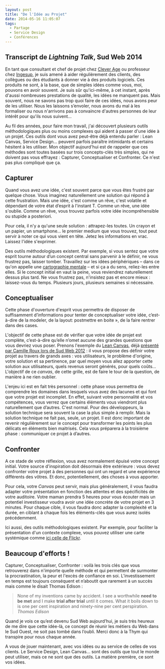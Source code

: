 ```yaml
---
layout: post
title: "De l'Idée au Projet"
date: 2014-05-16 11:05:07
tags:
  - Partage
  - Service Design
  - Conférences
---
```


## Transcript de <em lang="en">Lightning Talk</em>, Sud&nbsp;Web&nbsp;2014

En tant que consultant et chef de projet chez [Clever Age](http://www.clever-age.com/fr/ "Clever Garden, Clever Age, Clever Presence - 100% digital") ou professeur chez [Ingesup](http://www.ingesup.com/ "Ecole supérieure d"), je suis amené à aider régulièrement des clients, des collègues ou des étudiants à donner vie à des produits logiciels. Ces produits ne sont, à la base, que de simples idées comme vous, moi, pouvons en avoir souvent. Je suis sûr qu'ici-même, à cet instant, après d'aussi nombreuses prestations de qualité, les idées ne manquent pas. Mais souvent, nous ne savons pas trop quoi faire de ces idées, nous avons peur de les utiliser. Nous les laissons s’envoler, nous avons du mal à les formaliser ou nous n'arrivons pas à convaincre d'autres personnes de leur intérêt pour qu'ils nous suivent…

<!-- more -->

Au fil des années, pour faire mon travail, j'ai découvert plusieurs outils méthodologiques plus ou moins complexes qui aident à passer d'une idée à un projet. Ces outils dont vous avez peut-être déjà entendu parler&nbsp;: Lean Canvas, Service Design… peuvent parfois paraître intimidants et certains hésitent à les utiliser. Mon objectif aujourd'hui est de rappeler que ces méthodes sont toutes basées sur trois concepts-clés très simples, qui ne doivent pas vous effrayez&nbsp;: Capturer, Conceptualiser et Confronter. Ce n'est pas plus compliqué que ça.

## Capturer

Quand vous avez une idée, c'est souvent parce que vous êtes frustré par quelque chose. Vous imaginez naturellement une solution qui répond à cette frustration. Mais une idée, c'est comme un rêve, c'est volatile et dépendant de votre état d’esprit à l'instant T. Comme un rêve, une idée s'oublie. Comme un rêve, vous trouvez parfois votre idée incompréhensible ou stupide a posteriori.

Pour cela, il n'y a qu'une seule solution&nbsp;: attrapez-les toutes. Un crayon et un papier, un smartphone… le premier medium que vous trouvez, tout peut servir à noter ce qui vous vient en tête. Jetez les informations en vrac. Laissez l'idée s'exprimer.

Des outils méthodologiques existent. Par exemple, si vous sentez que votre esprit tourne autour d’un concept central sans parvenir à le définir, ne vous frustrez pas, laisser tomber. Travaillez sur les idées périphériques – dans ce qu'on appelle une [cartographie mentale](http://fr.wikipedia.org/wiki/Carte_heuristique "Carte Heuristique, Carte Mentale &quot;, Wikipedia") – et si ça a du sens, reliez-les entre elles. Si le concept initial en vaut la peine, vous reviendrez naturellement dessus plus tard. Ne vous frustrez pas, n'insistez pas et encore mieux&nbsp;: laissez-vous du temps. Plusieurs jours, plusieurs semaines si nécessaire.

## Conceptualiser

Cette phase d'ouverture d'esprit vous permettra de disposer de suffisamment d’informations pour tenter de conceptualiser votre idée, c’est-à-dire de la modeler, de la layout: postmettre en boite&nbsp;», de la faire rentrer dans des cases.

L'objectif de cette phase est de vérifier que votre idée de projet est complète, c’est-à-dire qu’elle n’omet aucune des grandes questions que vous devriez vous poser. Prenons l'exemple du [Lean Canvas](http://leanstack.com/ "Business Model Canvas Optimized for Lean Startup &quot;, Lean Canvas"), déjà [présenté par Camille Roux lors de Sud Web 2012](http://vimeo.com/53160076 "&quot;Testez votre idée en quelques heures&quot;, Camille Roux &quot;, Sud Web 2012")&nbsp;: il vous propose des définir votre projet au travers de grands axes&nbsp;: vos utilisateurs, le problème d'origine, votre solution et sa pertinence, par quel moyen vous allez apporter cette solution aux utilisateurs, quels revenus seront générés, pour quels coûts… L'objectif de ce _canvas_, de cette grille, est de faire le tour de la question, de manière à ne rien oublier.

L'enjeu ici est en fait très personnel&nbsp;: cette phase vous permettra de comprendre les domaines dans lesquels vous avez des lacunes et qui font que votre projet est incomplet. En effet, suivant votre personnalité et vos compétences, vous verrez que certains éléments vous viendront plus naturellement que d’autres. C'est normal. Pour des développeurs, la solution technique sera souvent la case la plus simple à remplir. Mais la solution technique ne fait pas, seule, un projet. Il est donc important de revenir régulièrement sur le concept pour transformer les points les plus délicats en éléments bien maitrisés. Cela vous préparera à la troisième phase&nbsp;: communiquer ce projet à d’autres.

## Confronter

A ce stade de votre réflexion, vous avez normalement épuisé votre concept initial. Votre source d'inspiration doit désormais être extérieure&nbsp;: vous devez confronter votre projet à des personnes qui ont un regard et une expérience différents des vôtres. Et donc, potentiellement, des choses à vous apporter.

Pour cela, votre _Canvas_ peut servir, mais plus généralement, il vous faudra adapter votre présentation en fonction des attentes et des spécificités de votre auditoire. Votre maman prendra 5 heures pour vous écouter mais un potentiel investisseur voudra avoir une idée concrète de votre projet en 3 minutes. Pour chaque cible, il vous faudra donc adapter la complexité et la durée, en ciblant à chaque fois les éléments-clés que vous aurez isolés précédemment.

Ici aussi, des outils méthodologiques existent. Par exemple, pour faciliter la présentation d'un contexte complexe, vous pouvez utiliser une carte systémique comme [ici celle de Flickr](http://www.servicedesigntools.org/tools/28 "Carte Systémique de Flickr sur ServiceDesignTools.org").

## Beaucoup d'efforts&nbsp;!

Capturer, Conceptualiser, Confronter&nbsp;: voilà les trois clés que vous retrouverez dans n'importe quelle méthode et qui permettent de surmonter la procrastination, la peur et l'excès de confiance en soi. L’investissement en temps est toujours conséquent et n’aboutit que rarement à un succès mais comme le disait Thomas Edison&nbsp;:

> None of my inventions came by accident. I see a worthwhile **need to be met** and I make **trial after trial** until it comes. What it boils down to is one per cent inspiration and ninety-nine per cent perspiration.
> <cite>Thomas Edison</cite>

Quand je vois ce qu’est devenu Sud Web aujourd’hui, je suis très heureux de me dire que cette idée-là, ce concept de réunir les métiers du Web dans le Sud Ouest, ne soit pas tombé dans l’oubli. Merci donc à la Thym qui transpire pour nous chaque année.

A vous de jouer maintenant, avec vos idées ou au service de celles de vos clients. Le Service Design, Lean Canvas… sont des outils que tout le monde peut utiliser, mais ce ne sont que des outils. La matière première, ce sont vos idées.
